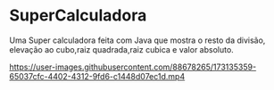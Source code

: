 # SuperCalculadora
Uma Super calculadora feita com Java que mostra o resto da divisão, elevação ao cubo,raiz quadrada,raiz cubica e valor absoluto.

https://user-images.githubusercontent.com/88678265/173135359-65037cfc-4402-4312-9fd6-c1448d07ec1d.mp4
